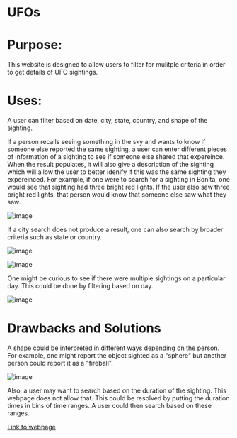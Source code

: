 # UFOs

# Purpose:
This website is designed to allow users to filter for mulitple criteria in order to get details of UFO sightings. 

# Uses: 
A user can filter based on date, city, state, country, and shape of the sighting. 

If a person recalls seeing something in the sky and wants to know if someone else reported the same sighting, a user can enter different pieces of information of a sighting to see if someone else shared that expereince. When the result populates, it will also give a description of the sighting which will allow the user to better idenify if this was the same sighting they expereinced. For example, if one were to search for a sighting in Bonita, one would see that sighting had three bright red lights.  If the user also saw three bright red lights, that person would know that someone else saw what they saw. 

![image](https://user-images.githubusercontent.com/92542382/149685020-ec9ec76f-efa6-434c-b54b-b302cb0170bd.png)

If a city search does not produce a result, one can also search by broader criteria such as state or country.

![image](https://user-images.githubusercontent.com/92542382/149685140-a48e8f19-eadd-41a2-a32f-4ab7f3f4f01f.png)

![image](https://user-images.githubusercontent.com/92542382/149685198-67fda513-ecd8-4a17-8118-fe7f3e636958.png)

One might be curious to see if there were multiple sightings on a particular day.  This could be done by filtering based on day.

![image](https://user-images.githubusercontent.com/92542382/149685339-ed62a5a0-f8cf-4e95-ae1e-fa562151a4fe.png)

# Drawbacks and Solutions

A shape could be interpreted in different ways depending on the person.  For example, one might report the object sighted as a "sphere" but another person could report it as a "fireball".

![image](https://user-images.githubusercontent.com/92542382/149685953-961fffa6-7507-490f-90ba-96b850e38fb2.png)

Also, a user may want to search based on the duration of the sighting.  This webpage does not allow that.  This could be resolved by putting the duration times in bins of time ranges.  A user could then search based on these ranges. 

[Link to webpage](https://jaycecox.github.io/UFOs/)
